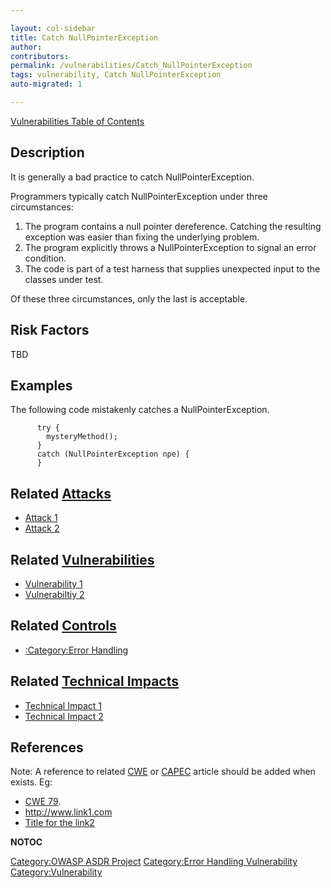 ```yaml
---

layout: col-sidebar
title: Catch NullPointerException
author: 
contributors: 
permalink: /vulnerabilities/Catch_NullPointerException
tags: vulnerability, Catch NullPointerException
auto-migrated: 1

---
```


[Vulnerabilities Table of Contents](ASDR_TOC_Vulnerabilities "wikilink")

## Description

It is generally a bad practice to catch NullPointerException.

Programmers typically catch NullPointerException under three
circumstances:

1.  The program contains a null pointer dereference. Catching the
    resulting exception was easier than fixing the underlying problem.
2.  The program explicitly throws a NullPointerException to signal an
    error condition.
3.  The code is part of a test harness that supplies unexpected input to
    the classes under test.

Of these three circumstances, only the last is acceptable.

## Risk Factors

TBD

## Examples

The following code mistakenly catches a NullPointerException.

```
      try {
        mysteryMethod();
      }
      catch (NullPointerException npe) {
      }
```

## Related [Attacks](Attacks "wikilink")

  - [Attack 1](Attack_1 "wikilink")
  - [Attack 2](Attack_2 "wikilink")

## Related [Vulnerabilities](https://owasp.org/www-community/vulnerabilities/)

  - [Vulnerability 1](Vulnerability_1 "wikilink")
  - [Vulnerabiltiy 2](Vulnerabiltiy_2 "wikilink")

## Related [Controls](Controls "wikilink")

  - [:Category:Error Handling](:Category:Error_Handling "wikilink")

## Related [Technical Impacts](Technical_Impacts "wikilink")

  - [Technical Impact 1](Technical_Impact_1 "wikilink")
  - [Technical Impact 2](Technical_Impact_2 "wikilink")

## References

Note: A reference to related [CWE](http://cwe.mitre.org/) or
[CAPEC](http://capec.mitre.org/) article should be added when exists.
Eg:

  - [CWE 79](http://cwe.mitre.org/data/definitions/79.html).
  - <http://www.link1.com>
  - [Title for the link2](http://www.link2.com)

__NOTOC__

[Category:OWASP ASDR Project](Category:OWASP_ASDR_Project "wikilink")
[Category:Error Handling
Vulnerability](Category:Error_Handling_Vulnerability "wikilink")
[Category:Vulnerability](Category:Vulnerability "wikilink")